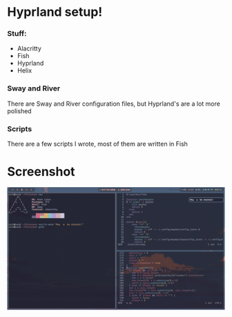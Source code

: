 # Hyprland setup!
### Stuff:
- Alacritty
- Fish
- Hyprland
- Helix

### Sway and River
There are Sway and River configuration files, but Hyprland's are a lot more polished

### Scripts
There are a few scripts I wrote, most of them are written in Fish

# Screenshot
![Desktop](assets/Desktop.png)
